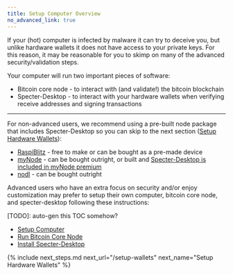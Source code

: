 ```yaml
---
title: Setup Computer Overview
no_advanced_link: true
---
```


If your (hot) computer is infected by malware it can try to deceive you, but unlike hardware wallets it does not have access to your private keys.
For this reason, it may be reasonable for you to skimp on many of the advanced security/validation steps.

Your computer will run two important pieces of software:
* Bitcoin core node - to interact with (and validate!) the bitcoin blockchain
* Specter-Desktop - to interact with your hardware wallets when verifying receive addresses and signing transactions

---

For non-advanced users, we recommend using a pre-built node package that includes Specter-Desktop so you can skip to the next section ([Setup Hardware Wallets](/setup-wallets)):
* [RaspiBlitz](https://github.com/rootzoll/raspiblitz) - free to make or can be bought as a pre-made device
* [myNode](https://www.mynodebtc.com) - can be bought outright, or built and [Specter-Desktop is included in myNode premium](https://twitter.com/BitcoinQ_A/status/1280802711399796736)
* [nodl](https://www.nodl.it) - can be bought outright


Advanced users who have an extra focus on security and/or enjoy customization may prefer to setup their own computer, bitcoin core node, and specter-desktop following these instructions:

[TODO]: auto-gen this TOC somehow?
* [Setup Computer](computer)
* [Run Bitcoin Core Node](bitcoin-node)
* [Install Specter-Desktop](specter)


{% include next_steps.md next_url="/setup-wallets" next_name="Setup Hardware Wallets" %}
